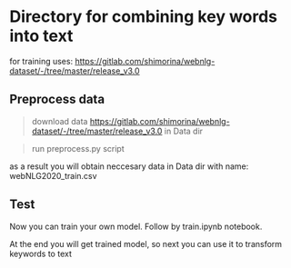 # Directory for combining key words into text

for training uses: https://gitlab.com/shimorina/webnlg-dataset/-/tree/master/release_v3.0

## Preprocess data

> download data https://gitlab.com/shimorina/webnlg-dataset/-/tree/master/release_v3.0 in Data dir

> run preprocess.py script

as a result you will obtain neccesary data in Data dir with name: webNLG2020_train.csv

## Test

Now you can train your own model. Follow by train.ipynb notebook.

At the end you will get trained model, so next you can use it to transform keywords to text
